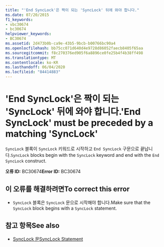 ```yaml
---
title: "'End SyncLock'은 짝이 되는 'SyncLock' 뒤에 와야 합니다."
ms.date: 07/20/2015
f1_keywords:
- vbc30674
- bc30674
helpviewer_keywords:
- BC30674
ms.assetid: 2d473b0b-ca9e-43b5-9bcb-b00766bc90a4
ms.openlocfilehash: bb75cc071d640d4e9728d86052faecb8405f65aa
ms.sourcegitcommit: f8c270376ed905f6a8896ce0fe25b4f4b38ff498
ms.translationtype: MT
ms.contentlocale: ko-KR
ms.lasthandoff: 06/04/2020
ms.locfileid: "84414883"
---
```

# <a name="end-synclock-must-be-preceded-by-a-matching-synclock"></a><span data-ttu-id="cae45-102">'End SyncLock'은 짝이 되는 'SyncLock' 뒤에 와야 합니다.</span><span class="sxs-lookup"><span data-stu-id="cae45-102">'End SyncLock' must be preceded by a matching 'SyncLock'</span></span>
<span data-ttu-id="cae45-103">`SyncLock` 블록이 `SyncLock` 키워드로 시작하고 `End SyncLock` 구문으로 끝납니다.</span><span class="sxs-lookup"><span data-stu-id="cae45-103">`SyncLock` blocks begin with the `SyncLock` keyword and end with the `End SyncLock` construct.</span></span>  
  
 <span data-ttu-id="cae45-104">**오류 ID:** BC30674</span><span class="sxs-lookup"><span data-stu-id="cae45-104">**Error ID:** BC30674</span></span>  
  
## <a name="to-correct-this-error"></a><span data-ttu-id="cae45-105">이 오류를 해결하려면</span><span class="sxs-lookup"><span data-stu-id="cae45-105">To correct this error</span></span>  
  
- <span data-ttu-id="cae45-106">`SyncLock` 블록은 `SyncLock` 문으로 시작해야 합니다.</span><span class="sxs-lookup"><span data-stu-id="cae45-106">Make sure that the `SyncLock` block begins with a `SyncLock` statement.</span></span>  
  
## <a name="see-also"></a><span data-ttu-id="cae45-107">참고 항목</span><span class="sxs-lookup"><span data-stu-id="cae45-107">See also</span></span>

- [<span data-ttu-id="cae45-108">SyncLock 문</span><span class="sxs-lookup"><span data-stu-id="cae45-108">SyncLock Statement</span></span>](../language-reference/statements/synclock-statement.md)
